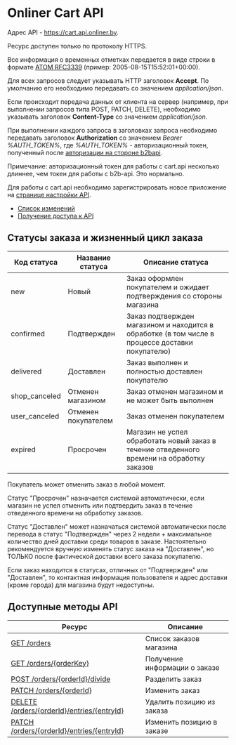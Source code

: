 # Onliner Cart API

Адрес API - https://cart.api.onliner.by.

Ресурс доступен только по протоколу HTTPS.

Все информация о временных отметках передается в виде строки в формате [ATOM RFC3339](https://tools.ietf.org/html/rfc3339) (пример: 2005-08-15T15:52:01+00:00).

Для всех запросов следует указывать HTTP заголовок **Accept**. По умолчанию его необходимо передавать со значением *application/json*.

Если происходит передача данных от клиента на сервер (например, при выполнении запросов типа POST, PATCH, DELETE), необходимо указывать заголовок **Content-Type** со значением *application/json*.

При выполнении каждого запроса в заголовках запроса необходимо передавать заголовок **Authorization** cо значением *Bearer %AUTH_TOKEN%*,
где *%AUTH_TOKEN%* - авторизационный токен, полученный после [авторизации на стороне b2bapi](https://github.com/onlinerby/onliner-b2b-api/blob/master/docs/oauth20.md).

Примечание: авторизационный токен для работы с cart.api несколько длиннее, чем токен для работы с b2b-api. Это нормально.
 
Для работы с cart.api необходимо зарегистрировать новое приложение на [странице настройки API](http://b2b.onliner.by/api).

- [Список изменений](CHANGELOG.md)
- [Получение доступа к API](https://github.com/onlinerby/onliner-b2b-api/blob/master/docs/oauth20.md)

## Статусы заказа и жизненный цикл заказа

| Код статуса | Название статуса | Описание статуса |
|---|---|---|
| new | Новый | Заказ оформлен покупателем и ожидает подтверждения со стороны магазина |
| confirmed | Подтвержден | Заказ подтвержден магазином и находится в обработке (в том числе в процессе доставки покупателю) |
| delivered | Доставлен | Заказ выполнен и полностью доставлен покупателю |
| shop_canceled | Отменен магазином | Заказ отменен магазином и не может быть выполнен |
| user_canceled | Отменен покупателем | Заказ отменен покупателем |
| expired | Просрочен | Магазин не успел обработать новый заказ в течение отведенного времени на обработку заказов |

Покупатель может отменить заказ в любой момент.

Статус "Просрочен" назначается системой автоматически, если магазин не успел отменить или подтвердить заказ в течение отведенного времени на обработку заказов.

Статус "Доставлен" может назначаться системой автоматически после перевода в статус "Подтвержден" через 2 недели + максимальное количество дней доставки среди товаров в заказе. Настоятельно рекомендуется вручную изменять статус заказа на "Доставлен", но ТОЛЬКО после фактической доставки всего заказа покупателю.

Если заказ находится в статусах, отличных от "Подтвержден" или "Доставлен", то контактная информация пользователя и адрес доставки (кроме города) для магазина будут недоступны.

## Доступные методы API

|Ресурс|Описание|
|---|---|
| [GET /orders](docs/order/index.md) | Список заказов магазина |
| [GET /orders/{orderKey}](docs/order/show.md) | Получение информации о заказе |
| [POST /orders/{orderId}/divide](docs/order/divide.md) | Разделить заказ |
| [PATCH /orders/{orderId}](docs/order/update.md) | Изменить заказ |
| [DELETE /orders/{orderId}/entries/{entryId}](docs/order/entries/delete.md) | Удалить позицию из заказа |
| [PATCH /orders/{orderId}/entries/{entryId}](docs/order/entries/update.md) | Изменить позицию в заказе |
